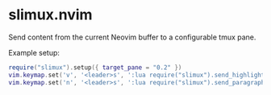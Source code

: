 # slimux.nvim

Send content from the current Neovim buffer to a configurable tmux pane.

Example setup:
```lua
require("slimux").setup({ target_pane = "0.2" })
vim.keymap.set('v', '<leader>s', ':lua require("slimux").send_highlighted_text()<CR>', { desc = 'Send currently highlighted text to configured tmux pane' })
vim.keymap.set('n', '<leader>s', ':lua require("slimux").send_paragraph_text()<CR>', { desc = 'Send paragraph under cursor to configured tmux pane' })
```
